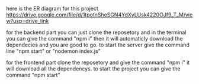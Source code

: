 here is the ER diagram for this project
https://drive.google.com/file/d/1tpotnSheSGN4YdXyLUsk4220OJf9_T_M/view?usp=drive_link

for the backend part you can just clone the reposetory and in the terminal you can give the command "npm i" then it will automaticly download the dependecies and you are good to go.
to start the server give the command line "npm start" or "nodemon index.js"

for the frontend part clone the reposetory and give the command "npm i" it will download all the dependencys.
to start the project you can give the command "npm start"
